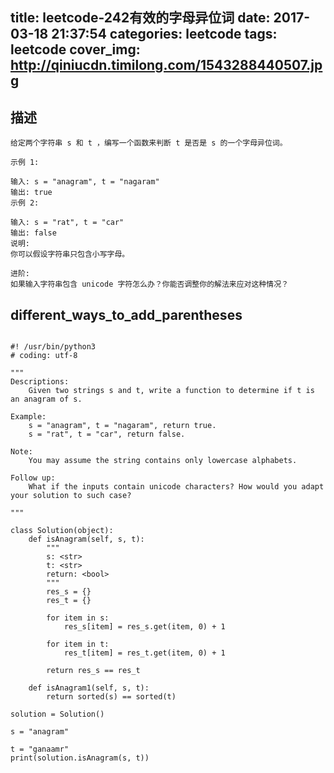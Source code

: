 title: leetcode-242有效的字母异位词
date: 2017-03-18 21:37:54
categories: leetcode
tags: leetcode
cover_img: http://qiniucdn.timilong.com/1543288440507.jpg
---
## 描述
```
给定两个字符串 s 和 t ，编写一个函数来判断 t 是否是 s 的一个字母异位词。

示例 1:

输入: s = "anagram", t = "nagaram"
输出: true
示例 2:

输入: s = "rat", t = "car"
输出: false
说明:
你可以假设字符串只包含小写字母。

进阶:
如果输入字符串包含 unicode 字符怎么办？你能否调整你的解法来应对这种情况？
```

## different_ways_to_add_parentheses

```

#! /usr/bin/python3
# coding: utf-8

"""
Descriptions:
    Given two strings s and t, write a function to determine if t is an anagram of s.  

Example: 
    s = "anagram", t = "nagaram", return true.  
    s = "rat", t = "car", return false.  

Note: 
    You may assume the string contains only lowercase alphabets.

Follow up:
    What if the inputs contain unicode characters? How would you adapt your solution to such case?

"""

class Solution(object):
    def isAnagram(self, s, t):
        """
        s: <str>
        t: <str>
        return: <bool>
        """
        res_s = {}
        res_t = {}

        for item in s:
            res_s[item] = res_s.get(item, 0) + 1

        for item in t:
            res_t[item] = res_t.get(item, 0) + 1

        return res_s == res_t

    def isAnagram1(self, s, t):
        return sorted(s) == sorted(t)

solution = Solution()

s = "anagram"

t = "ganaamr"
print(solution.isAnagram(s, t))

```
